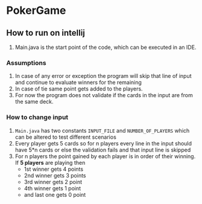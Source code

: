 # PokerGame

## How to run on intellij
1. Main.java is the start point of the code, which can be executed in an IDE.

### Assumptions
1. In case of any error or exception the program will skip that line of input and continue to evaluate winners for the remaining
2. In case of tie same point gets added to the players.
3. For now the program does not validate if the cards in the input are from the same deck. 

### How to change input
1. `Main.java` has two constants  `INPUT_FILE` and `NUMBER_OF_PLAYERS` which can be altered to test different scenarios
2. Every player gets 5 cards so for n players every line in the input should have 5*n cards or else the validation fails and that input line is skipped
3. For n players the point gained by each player is in order of their winning.
   If **5 players** are playing then
   * 1st winner gets 4 points
   * 2nd winner gets 3 points
   * 3rd winner gets 2 point
   * 4th winner gets 1 point
   * and last one gets 0 point